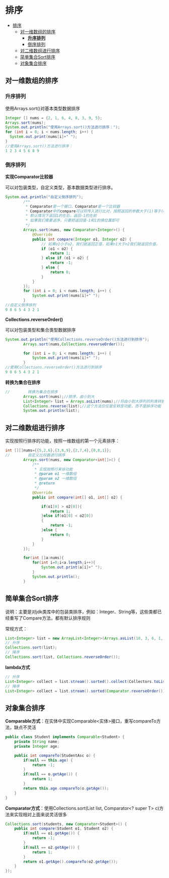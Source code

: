 # 排序
<!-- TOC -->

- [排序](#排序)
  - [对一维数组的排序](#对一维数组的排序)
    - [**升序排列**](#升序排列)
    - [倒序排列](#倒序排列)
  - [对二维数组进行排序](#对二维数组进行排序)
  - [简单集合Sort排序](#简单集合sort排序)
  - [对象集合排序](#对象集合排序)

<!-- /TOC -->
## 对一维数组的排序

### **升序排列**

使用Arrays.sort()对基本类型数据排序

~~~ java
Integer [] nums = {2, 1, 6, 4, 8, 3, 9, 5};
Arrays.sort(nums);
System.out.println("使用Arrays.sort()方法进行排序：");
for (int i = 0; i < nums.length; i++) {
  System.out.print(nums[i]+" ");
}
//使用Arrays.sort()方法进行排序：
1 2 3 4 5 6 8 9 
~~~

### 倒序排列

**实现Comparator比较器**

可以对包装类型，自定义类型，基本数据类型进行排序。

~~~ java
System.out.println("自定义倒序排列");
        /**
         * Comparator是一个接口，Comparator是一个比较器
         * Comparator中的compare可以将传入进行比对，按照返回的参数大于(1)等于(0)小于(-1)进行排序
         * 默认情况下返回1的在后，返回-1的在前
         * 如果我们需要逆序，只要把返回值-1和1的换位置即可
         */
        Arrays.sort(nums, new Comparator<Integer>() {
            @Override
            public int compare(Integer o1, Integer o2) {
                // 如果o1小于o2，我们就返回正值，如果n1大于n2我们就返回负值，
                if (o1 < o2) {
                    return 1;
                } else if (o1 > o2) {
                    return -1;
                } else {
                    return 0;
                }
            }
        });
        for (int i = 0; i < nums.length; i++) {
            System.out.print(nums[i]+" ");
        }
//自定义倒序排列
9 8 6 5 4 3 2 1 
~~~

**Collections.reverseOrder()**

可以对包装类型和集合类型数据排序

~~~ java
System.out.println("使用Collections.reverseOrder()方法进行到排序");
        Arrays.sort(nums,Collections.reverseOrder());

        for (int i = 0; i < nums.length; i++) {
            System.out.print(nums[i]+" ");
        }
//使用Collections.reverseOrder()方法进行到排序
9 8 6 5 4 3 2 1 
~~~

**转换为集合在排序**

~~~ java
//        转换为集合在排序
        Arrays.sort(nums);//排序，由小到大
        List<Integer> list = Arrays.asList(nums);//将由小到大排列的列表转换为数组
        Collections.reverse(list);//这个方法仅仅是反转宫功能，而不是排序功能
        System.out.println(list);
~~~

## 对二维数组进行排序

实现按照行排序的功能，按照一维数组的第一个元素排序：

~~~ java
int [][]nums={{5,2,6},{3,8,9},{2,7,4},{0,8,1}};
//        自定义比较器进行排序
        Arrays.sort(nums, new Comparator<int[]>() {
            /**
             * 实现按照行来徐功能
             * @param o1 一维数组
             * @param o2 一维数组
             * @return
             */
            @Override
            public int compare(int[] o1, int[] o2) {

                if(o1[0] > o2[0]){
                    return 1;
                }else if(o1[0] < o2[0])
                {
                    return -1;
                }else {
                    return 0;
                }
            }
        });

        for(int []a:nums){
            for(int i=0;i<a.length;i++){
                System.out.print(a[i]+" ");
            }
            System.out.println();
        }
~~~

## 简单集合Sort排序

说明：主要是对jdk类库中的包装类排序，例如：Integer、String等，这些类都已经重写了Compare方法，都有默认排序规则

常规方式：

~~~ java
List<Integer> list = new ArrayList<Integer>(Arrays.asList(10, 3, 6, 1, 4, 5, 9));
// 升序
Collections.sort(list);
// 降序
Collections.sort(list, Collections.reverseOrder());
~~~

**lambda方式**

~~~ java
// 升序
List<Integer> collect = list.stream().sorted().collect(Collectors.toList());
// 降序
List<Integer> collect = list.stream().sorted(Comparator.reverseOrder()).collect(Collectors.toList());
~~~

## 对象集合排序

**Comparable方式**：在实体中实现Comparable<实体>接口，重写compareTo方法，缺点不灵活

~~~ java
public class Student implements Comparable<Student> {
	private String name;
	private Integer age;

	public int compareTo(StudentAsc o) {
  		if(null == this.age) {
      		return -1;
  		}
  		if(null == o.getAge()) {
      		return 1;
  		}
  		return this.age.compareTo(o.getAge());
	}
}
~~~

**Comparator方式**：使用Collections.sort(List list, Comparator<? super T> c)方法来实现相对上面来说灵活很多

~~~ java
Collections.sort(students, new Comparator<Student>() {
 	public int compare(Student o1, Student o2) {
    	if(null == o1.getAge()) {
        	return -1;
    	}
   	 	if(null == o2.getAge()) {
        	return 1;
   	 	}
   	 	return o1.getAge().compareTo(o2.getAge());
 	}
});
~~~


